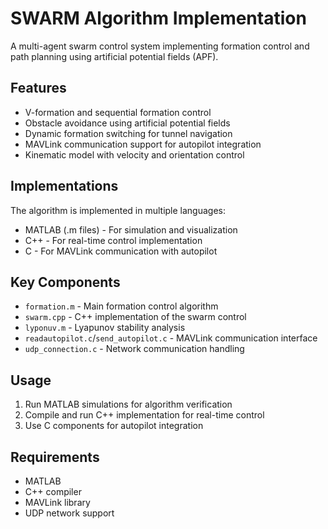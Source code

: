 # SWARM Algorithm Implementation

A multi-agent swarm control system implementing formation control and path planning using artificial potential fields (APF).

## Features

- V-formation and sequential formation control
- Obstacle avoidance using artificial potential fields
- Dynamic formation switching for tunnel navigation
- MAVLink communication support for autopilot integration
- Kinematic model with velocity and orientation control

## Implementations

The algorithm is implemented in multiple languages:

- MATLAB (.m files) - For simulation and visualization
- C++ - For real-time control implementation
- C - For MAVLink communication with autopilot

## Key Components

- `formation.m` - Main formation control algorithm
- `swarm.cpp` - C++ implementation of the swarm control
- `lyponuv.m` - Lyapunov stability analysis
- `readautopilot.c`/`send_autopilot.c` - MAVLink communication interface
- `udp_connection.c` - Network communication handling

## Usage

1. Run MATLAB simulations for algorithm verification
2. Compile and run C++ implementation for real-time control
3. Use C components for autopilot integration

## Requirements

- MATLAB
- C++ compiler
- MAVLink library
- UDP network support
